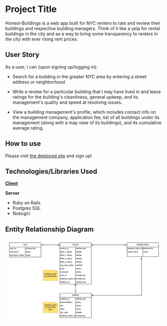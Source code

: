 # Project Title

Honest-Buildings is a web app built for NYC renters to rate and review their buildings and respective building managers. Think of it like a yelp for rental buildings in the city and as a way to bring some transparency to renters in the city with ever rising rent prices.

## User Story

As a user, I can (upon signing up/logging in):
* Search for a building in the greater NYC area by entering a street address or neighborhood

* Write a review for a particular building that I may have lived in and leave ratings for the building's cleanliness, general upkeep, and its management's quality and speed at resolving issues.

* View a building management's profile, which includes contact info on the management company, application fee, list of all buildings under its management (along with a map view of its buildings), and its cumulative average rating.

## How to use
Please visit [the deployed site](https://honest-buildings.herokuapp.com/) and sign up!

## Technologies/Libraries Used
[**Client**](https://github.com/rkoko/honest-buildings-Frontend)


**Server**
  * Ruby on Rails
  * Postgres SQL
  * Nokogiri


## Entity Relationship Diagram
![Image of ERD Diagram](https://github.com/rkoko/honest-buildings-Frontend/blob/master/public/erd.png)
